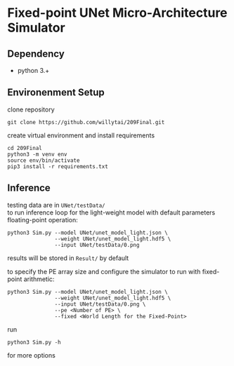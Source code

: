 # Fixed-point UNet Micro-Architecture Simulator

## Dependency

- python 3.+

## Environenment Setup

clone repository
```
git clone https://github.com/willytai/209Final.git
```

create virtual environment and install requirements
```
cd 209Final
python3 -m venv env
source env/bin/activate
pip3 install -r requirements.txt
```

## Inference

testing data are in `UNet/testData/`  
to run inference loop for the light-weight model with default parameters floating-point operation:
```
python3 Sim.py --model UNet/unet_model_light.json \
               --weight UNet/unet_model_light.hdf5 \
               --input UNet/testData/0.png
```
results will be stored in `Result/` by default  
  
to specify the PE array size and configure the simulator to run with fixed-point arithmetic:
```
python3 Sim.py --model UNet/unet_model_light.json \
               --weight UNet/unet_model_light.hdf5 \
               --input UNet/testData/0.png \
               --pe <Number of PE> \
               --fixed <World Length for the Fixed-Point>
```

run
```
python3 Sim.py -h
```
for more options
